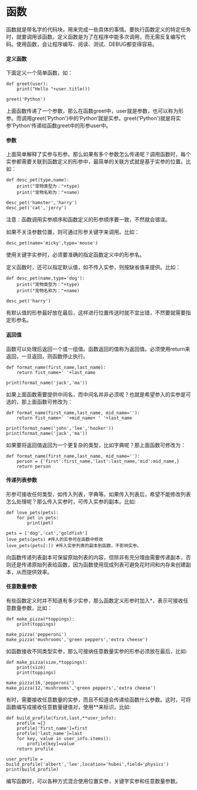 # 函数

函数就是带名字的代码块，用来完成一些具体的事情。要执行函数定义的特定任务时，就要调用该函数。定义函数是为了在程序中能多次调用，而无需反复编写代码。使用函数，会让程序编写、阅读、测试、DEBUG都变得容易。

#### 定义函数

下面定义一个简单函数，如：

```
def greet(user):
	print("Hello "+user.title())
	
greet('Python')	
```

上面函数传递了一个参数，那么在函数greet中，user就是参数，也可以称为形参。而调用greet('Python')中的’Python‘就是实参。greet('Python')就是将实参'Python'传递给函数greet中的形参user中。

#### 参数

上面简单解释了实参与形参。那么如果有多个参数怎么传递呢？调用函数时，每个实参都需要关联到函数定义的形参中，最简单的关联方式就是基于实参的位置。比如：

```
def desc_pet(type,name):
	print("宠物类型为："+type)
	print("宠物名称为："+name)
	
desc_pet('hamster','harry')
desc_pet('cat','jerry')
```

注意：函数调用实参顺序和函数定义的形参顺序要一致，不然就会错误。

如果不关注参数位置，则可通过形参关键字来调用。比如：

```
desc_pet(name='micky',type='mouse')
```

使用关键字实参时，必须要准确的指定函数定义中的形参名。

定义函数时，还可以指定默认值，如不传入实参，则按缺省值来提供。比如：

```
def desc_pet(name,type='dog'):
	print("宠物类型为："+type)
	print("宠物名称为："+name)
	
desc_pet('harry')	
```

有默认值的形参最好放在最后，这样进行位置传送时就不宜出错，不然要就需要指定形参名。

#### 返回值

函数可以处理后返回一个或一组值。函数返回的值称为返回值。必须使用return来返回，一旦返回，则函数停止执行。

```
def format_name(first_name,last_name):
	return fist_name+' '+last_name

print(format_name('jack','ma'))
```

如果上面函数需要提供中间名，而中间名并非必须呢？也就是希望参入的实参是可选的，那上面函数可修改为：

```
def format_name(first_name,last_name, mid_name=''):
	return fist_name+' '+mid_name+ ' '+last_name

print(format_name('john','lee','hooker'))
print(format_name('jack','ma'))
```

如果要将返回值返回为一个更复杂的类型，比如字典呢？那上面函数可修改为：

```
def format_name(first_name,last_name, mid_name=''):
	person = {'first':first_name,'last':last_name,'mid':mid_name,}
	return person
```

#### 传递列表参数

形参可接收任何类型，如传入列表，字典等。如果传入列表后，希望不能修改列表怎么处理呢？那么传入实参时，可传入实参的副本。比如:

```
def love_pets(pets):
	for pet in pets:
		print(pet)

pets = ['dog','cat','goldfish']
love_pets(pets) #传入的实参可在函数中修改
love_pets(pets[:]) #传入实参列表的副本到函数，不影响实参。
```

向函数传递列表副本可保留原始列表的内容，但除非有充分理由需要传递副本，否则还是传递原始列表给函数，因为函数使用现成列表可避免花时间和内存来创建副本，从而提供效率。

#### 任意数量参数

有些函数定义时并不知道有多少实参，那么函数定义形参时加入*，表示可接收任意数量参数，比如：

```
def make_pizza(*toppings):
	print(toppings)

make_pizza('pepperoni')
make_pizza('mushrooms','green peppers','extra cheese')
```

如函数接收不同类型实参，那么可接纳任意数量实参的形参必须放在最后，比如:

```
def make_pizza(size,*toppings):
	print(size)
	print(toppings)

make_pizza(16,'pepperoni')
make_pizza(12,'mushrooms','green peppers','extra cheese')
```

有时，需要接收任意数量的实参，而且不知道会传递给函数什么参数。这时，可将函数编写成接收任意数量键值对，使用**来标识。比如:

```
def build_profile(first,last,**user_info):
	profile ={}
	profile['first_name']=first
	profile['last_name']=last
	for key, value in user_info.items():
		profile[key]=value
	return profile
    
user_profile = build_profile('albert','lee',location='hubei',field='physics')
print(build_profile)
```

编写函数时，可以各种方式混合使用位置实参，关键字实参和任意数量参数。